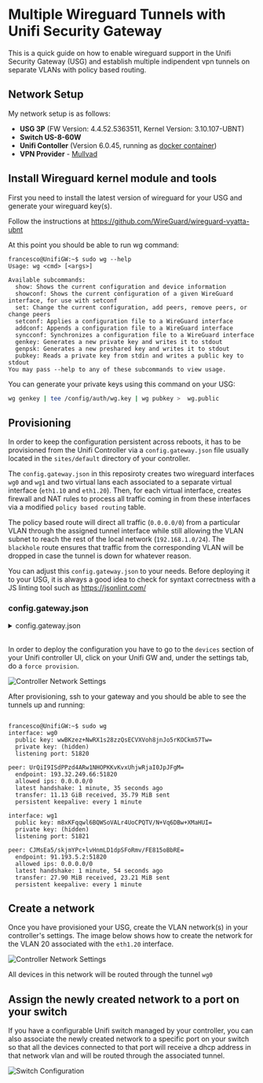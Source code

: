 # Multiple Wireguard Tunnels with Unifi Security Gateway

This is a quick guide on how to enable wireguard support in the Unifi Security Gateway (USG) and establish multiple indipendent vpn tunnels on separate VLANs with policy based routing.

## Network Setup
My network setup is as follows:

* **USG 3P** (FW Version: 4.4.52.5363511, Kernel Version: 3.10.107-UBNT)
* **Switch US-8-60W**
* **Unifi Contoller** (Version 6.0.45, running as [docker container](https://hub.docker.com/r/jacobalberty/unifi/))
* **VPN Provider** - [Mullvad](mullvad.net/)

## Install Wireguard kernel module and tools

First you need to install the latest version of wireguard for your USG and generate your wireguard key(s).

Follow the instructions at https://github.com/WireGuard/wireguard-vyatta-ubnt

At this point you should be able to run wg command:

```ash
francesco@UnifiGW:~$ sudo wg --help
Usage: wg <cmd> [<args>]

Available subcommands:
  show: Shows the current configuration and device information
  showconf: Shows the current configuration of a given WireGuard interface, for use with setconf
  set: Change the current configuration, add peers, remove peers, or change peers
  setconf: Applies a configuration file to a WireGuard interface
  addconf: Appends a configuration file to a WireGuard interface
  syncconf: Synchronizes a configuration file to a WireGuard interface
  genkey: Generates a new private key and writes it to stdout
  genpsk: Generates a new preshared key and writes it to stdout
  pubkey: Reads a private key from stdin and writes a public key to stdout
You may pass --help to any of these subcommands to view usage.
```
You can generate your private keys using this command on your USG:

```bash
wg genkey | tee /config/auth/wg.key | wg pubkey >  wg.public
```



## Provisioning

In order to keep the configuration persistent across reboots, it has to be provisioned from the Unifi Controller via a `config.gateway.json` file usually located in the `sites/default` directory of your controller.

The `config.gateway.json` in this reposiroty creates two wireguard interfaces `wg0` and `wg1` and two virtual lans each associated to a separate virtual interface (`eth1.10` and `eth1.20`). Then, for each virtual interface, creates firewall and NAT rules to process all traffic coming in from these interfaces via a modified `policy based routing` table.

The policy based route will direct all traffic (`0.0.0.0/0`) from a particular VLAN through the assigned tunnel interface while still allowing the VLAN subnet to reach the rest of the local network (`192.168.1.0/24`). The `blackhole` route ensures that traffic from the corresponding VLAN will be dropped in case the tunnel is down for whatever reason.

You can adjust this `config.gateway.json` to your needs. Before deploying it to your USG, it is always a good idea to check for syntaxt correctness with a JS linting tool such as https://jsonlint.com/

### config.gateway.json
<details>
  <summary>config.gateway.json</summary>

```json
{     
    "firewall": {         
        "modify": {             
            "mlvd-nl1": {
                "rule": {
                    "10": {
                        "action": "modify",
                        "description": "Mullvad mlvd-nl1 Tunnel",
                        "modify": {
                            "table": "1"
                        },
                        "source": {
                            "address": "192.168.10.0/24"
                        }
                    }
                }
            },
            "mlvd-it4": {
                "rule": {
                    "20": {
                        "action": "modify",
                        "description": "Mullvad mlvd-it4 Tunnel",
                        "modify": {
                            "table": "2"
                        },
                        "source": {
                            "address": "192.168.20.0/24"
                        }
                    }
                }
            }
        },
        "source-validation": "disable"
    },
    "interfaces": {         
        "ethernet": {             
            "eth1": {               
                "vif": {
                    "10": {
                        "address": [
                            "192.168.10.1/24"
                        ],
                        "firewall": {
                            "in": {
                                "ipv6-name": "LANv6_IN",
                                "modify": "mlvd-nl1",
                                "name": "LAN_IN"
                            },
                            "local": {
                                "ipv6-name": "LANv6_LOCAL",
                                "name": "LAN_LOCAL"
                            },
                            "out": {
                                "ipv6-name": "LANv6_OUT",
                                "name": "LAN_OUT"
                            }
                        }
                    },
                    "20": {
                        "address": [
                            "192.168.20.1/24"
                        ],
                        "firewall": {
                            "in": {
                                "ipv6-name": "LANv6_IN",
                                "modify": "mlvd-it4",
                                "name": "LAN_IN"
                            },
                            "local": {
                                "ipv6-name": "LANv6_LOCAL",
                                "name": "LAN_LOCAL"
                            },
                            "out": {
                                "ipv6-name": "LANv6_OUT",
                                "name": "LAN_OUT"
                            }
                        }
                    }
                }
            }         
        },         
        "wireguard": {             
            "wg0": {
                "description": "mlvd-nl1",
                "address": "10.70.255.40/32",
                "listen-port": "51820",
                "private-key": "<PEER PUBLIC KEY>",
                "route-allowed-ips": "false",
                "peer": {
                    "<PEER PUBLIC KEY>": {
                        "allowed-ips": "0.0.0.0/0",
                        "endpoint": "193.32.249.66:51820",
                        "persistent-keepalive": "60"
                    }
                }
            },
            "wg1": {
                "description": "mlvd-it4",
                "address": "10.71.10.240/32",
                "listen-port": "51821",
                "private-key": "<PEER PUBLIC KEY>",
                "route-allowed-ips": "false",
                "peer": {
                    "<PEER PUBLIC KEY>": {
                        "allowed-ips": "0.0.0.0/0",
                        "endpoint": "91.193.5.2:51820",
                        "persistent-keepalive": "60"
                    }
                }
            }
        }
    },
    "service": {         
        "nat": {             
            "rule": {                 
                "5000": {
                    "description": "Mullvad NL-1 Clients",
                    "log": "disable",
                    "outbound-interface": "wg0",
                    "source": {
                            "address": "192.168.10.0/24"
                    },
                    "type": "masquerade"
                },
                "5001": {
                    "description": "Mullvad IT-4 Clients",
                    "log": "disable",
                    "outbound-interface": "wg1",
                    "source": {
                            "address": "192.168.20.0/24"
                    },
                    "type": "masquerade"
                }         
            }         
        }     
    },     
    "protocols": {       
        "static": {         
            "table": {           
                "1": {
                    "interface-route": {               
                        "0.0.0.0/0": {                 
                            "next-hop-interface":  {
                                "wg0": "''"
                            }                            
                        }             
                    },
                    "route": {
                        "0.0.0.0/0": {
                            "blackhole": {
                                "distance": "1"
                            }
                        },
                        "192.168.1.0/24": {
                            "next-hop": {
                                "192.168.1.1": "''"
                            }
                        }
                    }
                },
                "2": {
                    "interface-route": {               
                        "0.0.0.0/0": {                 
                            "next-hop-interface":  {
                                "wg1": "''"
                            }                            
                        }             
                    },
                    "route": {
                        "0.0.0.0/0": {
                            "blackhole": {
                                "distance": "1"
                            }
                        },
                        "192.168.1.0/24": {
                            "next-hop": {
                                "192.168.1.1": "''"
                            }
                        }
                    }
                }
            }       
        }     
    }
}
```
</details>

<br>

In order to deploy the configuration you have to go to the `devices` section of your Unifi controller UI, click on your Unifi GW and, under the settings tab, do a `force provision`.

![Controller Network Settings](img/controller_provision.png)

After provisioning, ssh to your gateway and you should be able to see the tunnels up and running:

```ash

francesco@UnifiGW:~$ sudo wg
interface: wg0
  public key: wwBKzez+NwRX1s28zzQsECVXVoh8jnJo5rKOCkm57Tw=
  private key: (hidden)
  listening port: 51820

peer: UrQiI9ISdPPzd4ARw1NHOPKKvKvxUhjwRjaI0JpJFgM=
  endpoint: 193.32.249.66:51820
  allowed ips: 0.0.0.0/0
  latest handshake: 1 minute, 35 seconds ago
  transfer: 11.13 GiB received, 35.79 MiB sent
  persistent keepalive: every 1 minute

interface: wg1
  public key: m8xKFqqwl6BQWSoVALr4UoCPQTV/N+Vq6DBw+XMaHUI=
  private key: (hidden)
  listening port: 51821

peer: CJMsEa5/skjmYPc+lvHnmLD1dpSFoRmv/FE815oBbRE=
  endpoint: 91.193.5.2:51820
  allowed ips: 0.0.0.0/0
  latest handshake: 1 minute, 54 seconds ago
  transfer: 27.90 MiB received, 23.21 MiB sent
  persistent keepalive: every 1 minute

```

## Create a network

Once you have provisioned your USG, create the VLAN network(s) in your controller's settings. The image below shows how to create the network for the VLAN 20 associated with the `eth1.20` interface.


![Controller Network Settings](img/controller_network_vlan.png)

All devices in this network will be routed through the tunnel `wg0`

## Assign the newly created network to a port on your switch

If you have a configurable Unifi switch managed by your controller, you can also associate the newly created network to a specific port on your switch so that all the devices connected to that port will receive a dhcp address in that network vlan and will be routed through the associated tunnel.

![Switch Configuration](img/controller_switch.png)